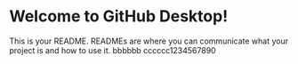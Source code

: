 # Welcome to GitHub Desktop!

This is your README. READMEs are where you can communicate what your project is and how to use it.
bbbbbb
cccccc1234567890
